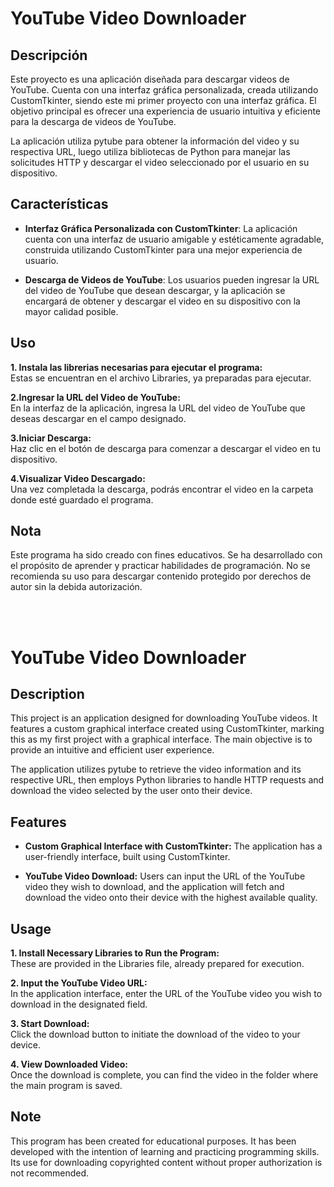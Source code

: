 # YouTube Video Downloader

## Descripción
Este proyecto es una aplicación diseñada para descargar videos de YouTube. Cuenta con una interfaz gráfica personalizada, creada utilizando CustomTkinter, siendo este mi primer proyecto con una interfaz gráfica. El objetivo principal es ofrecer una experiencia de usuario intuitiva y eficiente para la descarga de videos de YouTube.

La aplicación utiliza pytube para obtener la información del video y su respectiva URL, luego utiliza bibliotecas de Python para manejar las solicitudes HTTP y descargar el video seleccionado por el usuario en su dispositivo.

## Características
- **Interfaz Gráfica Personalizada con CustomTkinter**: La aplicación cuenta con una interfaz de usuario amigable y estéticamente agradable, construida utilizando CustomTkinter para una mejor experiencia de usuario.

- **Descarga de Videos de YouTube**: Los usuarios pueden ingresar la URL del video de YouTube que desean descargar, y la aplicación se encargará de obtener y descargar el video en su dispositivo con la mayor calidad posible.

## Uso
**1. Instala las librerias necesarias para ejecutar el programa:** <br>
   Estas se encuentran en el archivo Libraries, ya preparadas para ejecutar. <br>

**2.Ingresar la URL del Video de YouTube:** <br>
  En la interfaz de la aplicación, ingresa la URL del video de YouTube que deseas descargar en el campo designado. <br>

**3.Iniciar Descarga:** <br>
  Haz clic en el botón de descarga para comenzar a descargar el video en tu dispositivo. <br>

**4.Visualizar Video Descargado:** <br>
  Una vez completada la descarga, podrás encontrar el video en la carpeta donde esté guardado el programa. <br>

## Nota
Este programa ha sido creado con fines educativos. Se ha desarrollado con el propósito de aprender y practicar habilidades de programación. No se recomienda su uso para descargar contenido protegido por derechos de autor sin la debida autorización.

<br><br>

# YouTube Video Downloader

## Description
This project is an application designed for downloading YouTube videos. It features a custom graphical interface created using CustomTkinter, marking this as my first project with a graphical interface. The main objective is to provide an intuitive and efficient user experience.

The application utilizes pytube to retrieve the video information and its respective URL, then employs Python libraries to handle HTTP requests and download the video selected by the user onto their device.

## Features
- **Custom Graphical Interface with CustomTkinter:** The application has a user-friendly interface, built using CustomTkinter.

- **YouTube Video Download:** Users can input the URL of the YouTube video they wish to download, and the application will fetch and download the video onto their device with the highest available quality.

## Usage
**1. Install Necessary Libraries to Run the Program:** <br>
These are provided in the Libraries file, already prepared for execution. <br>

**2. Input the YouTube Video URL:** <br>
In the application interface, enter the URL of the YouTube video you wish to download in the designated field. <br>

**3. Start Download:** <br>
Click the download button to initiate the download of the video to your device. <br>

**4. View Downloaded Video:** <br>
Once the download is complete, you can find the video in the folder where the main program is saved. <br>

## Note
This program has been created for educational purposes. It has been developed with the intention of learning and practicing programming skills. Its use for downloading copyrighted content without proper authorization is not recommended.

